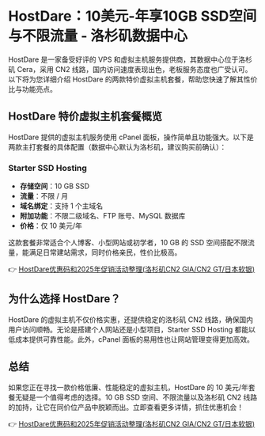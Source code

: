 # HostDare：10美元-年享10GB SSD空间与不限流量 - 洛杉矶数据中心

HostDare 是一家备受好评的 VPS 和虚拟主机服务提供商，其数据中心位于洛杉矶 Cera，采用 CN2 线路，国内访问速度表现出色，老板服务态度也广受认可。以下将为您详细介绍 HostDare 的两款特价虚拟主机套餐，帮助您快速了解其性价比与功能亮点。

## HostDare 特价虚拟主机套餐概览

HostDare 提供的虚拟主机服务使用 cPanel 面板，操作简单且功能强大。以下是两款主打套餐的具体配置（数据中心默认为洛杉矶，建议购买前确认）：

### Starter SSD Hosting
- **存储空间**：10 GB SSD  
- **流量**：不限 / 月  
- **域名绑定**：支持 1 个主域名  
- **附加功能**：不限二级域名、FTP 账号、MySQL 数据库  
- **价格**：仅 10 美元/年  

这款套餐非常适合个人博客、小型网站或初学者，10 GB 的 SSD 空间搭配不限流量，能满足日常建站需求，同时价格亲民，性价比极高。

👉 [HostDare优惠码和2025年促销活动整理(洛杉矶CN2 GIA/CN2 GT/日本软银)](https://bit.ly/hostdare)

## 为什么选择 HostDare？
HostDare 的虚拟主机不仅价格实惠，还提供稳定的洛杉矶 CN2 线路，确保国内用户访问顺畅。无论是搭建个人网站还是小型项目，Starter SSD Hosting 都能以低成本提供可靠性能。此外，cPanel 面板的易用性也让网站管理变得更加高效。

## 总结
如果您正在寻找一款价格低廉、性能稳定的虚拟主机，HostDare 的 10 美元/年套餐无疑是一个值得考虑的选择。10 GB SSD 空间、不限流量以及洛杉矶 CN2 线路的加持，让它在同价位产品中脱颖而出。立即查看更多详情，抓住优惠机会！

👉 [HostDare优惠码和2025年促销活动整理(洛杉矶CN2 GIA/CN2 GT/日本软银)](https://bit.ly/hostdare)